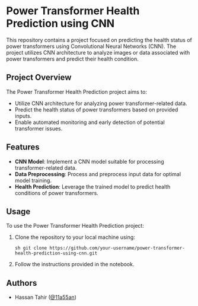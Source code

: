 # Power Transformer Health Prediction using CNN

This repository contains a project focused on predicting the health status of power transformers using Convolutional Neural Networks (CNN). The project utilizes CNN architecture to analyze images or data associated with power transformers and predict their health condition.

## Project Overview

The Power Transformer Health Prediction project aims to:

- Utilize CNN architecture for analyzing power transformer-related data.
- Predict the health status of power transformers based on provided inputs.
- Enable automated monitoring and early detection of potential transformer issues.

## Features

- **CNN Model**: Implement a CNN model suitable for processing transformer-related data.
- **Data Preprocessing**: Process and preprocess input data for optimal model training.
- **Health Prediction**: Leverage the trained model to predict health conditions of power transformers.

## Usage

To use the Power Transformer Health Prediction project:

1. Clone the repository to your local machine using:
   ```
   sh git clone https://github.com/your-username/power-transformer-health-prediction-using-cnn.git
   ```
2. Follow the instructions provided in the notebook.

## Authors
- Hassan Tahir ([@11a55an](https://github.com/11a55an))
